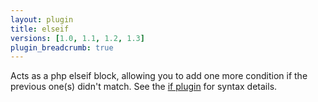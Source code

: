 ```yaml
---
layout: plugin
title: elseif
versions: [1.0, 1.1, 1.2, 1.3]
plugin_breadcrumb: true
---
```


Acts as a php elseif block, allowing you to add one more condition if the previous one(s) didn't match.
See the [if plugin](/plugins/blocks/if.html) for syntax details.